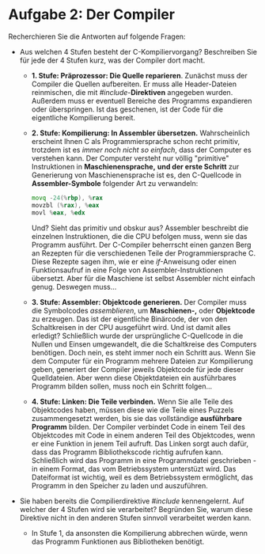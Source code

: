 # Aufgabe 2: Der Compiler
Recherchieren Sie die Antworten auf folgende Fragen:

- Aus welchen 4 Stufen besteht der C-Kompiliervorgang? Beschreiben Sie für jede
  der 4 Stufen kurz, was der Compiler dort macht.
    - **1. Stufe: Präprozessor: Die Quelle reparieren**. Zunächst muss der Compiler
      die Quellen aufbereiten. Er muss alle Header-Dateien reinmischen, die mit
      *#include*-**Direktiven** angegeben wurden. Außerdem muss er eventuell
      Bereiche des Programms expandieren oder überspringen. Ist das geschenen,
      ist der Code für die eigentliche Kompilierung bereit.
    - **2. Stufe: Kompilierung: In Assembler übersetzen.** Wahrscheinlich
      erscheint Ihnen C als Programmiersprache schon recht primitiv, trotzdem ist
      es *immer noch nicht so einfach*, dass der Computer es verstehen kann. Der
      Computer versteht nur völlig "primitive" Instruktionen in **Maschienensprache,**
      **und der erste Schritt** zur Generierung von Maschienensprache ist es, den
      C-Quellcode in **Assembler-Symbole** folgender Art zu verwandeln:

      ```asm
      movq -24(%rbp), %rax
      movzbl (%rax), %eax
      movl %eax, %edx
      ```

      Und? Sieht das primitiv und obskur aus? Assembler beschreibt die einzelnen
      Instruktionen, die die CPU befolgen muss, wenn sie das Programm ausführt.
      Der C-Compiler beherrscht einen ganzen Berg an Rezepten für die verschiedenen
      Teile der Programmiersprache C. Diese Rezepte sagen ihm, wie er eine
      *if*-Anweisung oder einen Funktionsaufruf in eine Folge von Assembler-Instruktionen
      übersetzt. Aber für die Maschiene ist selbst Assembler nicht einfach genug.
      Deswegen muss...
    - **3. Stufe: Assembler: Objektcode generieren.** Der Compiler muss die
      Symbolcodes *assemblieren*, um **Maschienen-,** oder **Objektcode** zu
      erzeugen. Das ist der eigentliche Binärcode, der von den Schaltkreisen in
      der CPU ausgeführt wird. Und ist damit alles erledigt? Schließlich wurde
      der ursprüngliche C-Quellcode in die Nullen und Einsen umgewandelt, die die
      Schaltkreise des Computers benötigen. Doch nein, es steht immer noch ein
      Schritt aus. Wenn Sie dem Computer für ein Programm mehrere Dateien zur
      Kompilierung geben, generiert der Compiler jeweils Objektcode für jede
      dieser Quelldateien. Aber wenn diese Objektdateien ein ausführbares Programm
      bilden sollen, muss noch ein Schritt folgen...
    - **4. Stufe: Linken: Die Teile verbinden.** Wenn Sie alle Teile des Objektcodes
      haben, müssen diese wie die Teile eines Puzzels zusammengesetzt werden, bis
      sie das vollständige **ausführbare Programm** bilden. Der Compiler verbindet
      Code in einem Teil des Objektcodes mit Code in einem anderen Teil des
      Objektcodes, wenn er eine Funktion in jenem Teil aufruft. Das Linken sorgt
      auch dafür, dass das Programm Bibliothekscode richtig aufrufen kann. Schließlich
      wird das Programm in eine Programmdatei geschrieben - in einem Format, das
      vom Betriebssystem unterstüzt wird. Das Dateiformat ist wichtig, weil es
      dem Betriebssystem ermöglicht, das Programm in den Speicher zu laden und
      auszuführen.

- Sie haben bereits die Compilierdirektive *#include* kennengelernt. Auf welcher
  der 4 Stufen wird sie verarbeitet? Begründen Sie, warum diese Direktive nicht
  in den anderen Stufen sinnvoll verarbeitet werden kann.
    - In Stufe 1, da ansonsten die Kompilierung abbrechen würde, wenn das Programm
      Funktionen aus Bibliotheken benötigt.
